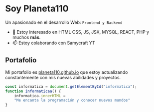 
# Soy Planeta110
Un apasionado en el desarrollo Web: `Frontend y Backend`


* 👀 Estoy interesado en HTML CSS, JS, JSX, MYSQL, REACT, PHP y muchos **más**.
* 📫 Estoy colaborando con Samycraft YT 

## Portafolio

Mi portafolio es [planeta110.github.io](https://planeta110.github.io/ "Portafiolio")
que estoy actualizando constantemente con mis nuevas abilidades y proyectos.
```javascript
const informatica = document.getElementById("informatica");
function informaticaa() {
    informatica.innerHTML = 
    "Me encanta la programación y conocer nuevos mundos"
}
```


<!---
Planeta110/Planeta110 is a ✨ special ✨ repository because its `README.md` (this file) appears on your GitHub profile.
You can click the Preview link to take a look at your changes.
--->
